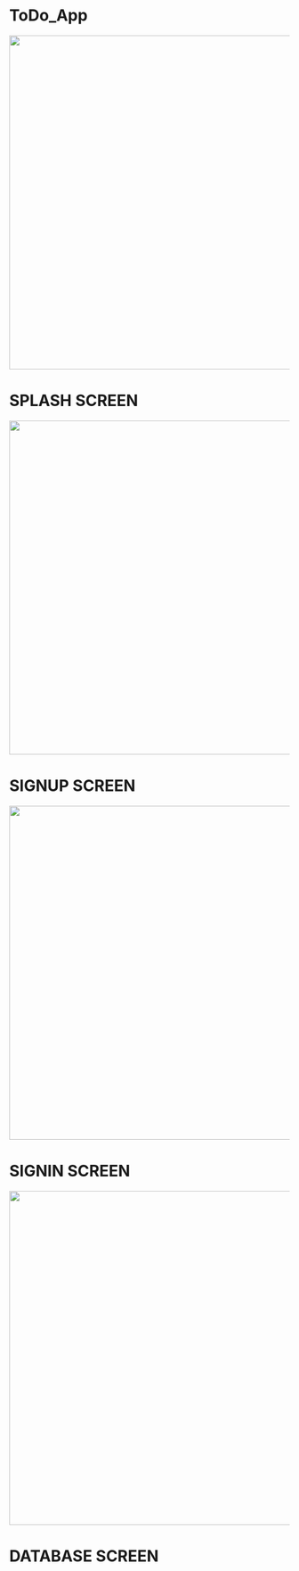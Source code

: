 # ToDo_App

<img src="https://user-images.githubusercontent.com/97716394/210150260-665add32-fa6d-4ebe-a508-b6d016d03d96.jpg" height=600>

# SPLASH SCREEN

<img src="https://user-images.githubusercontent.com/97716394/210150595-12f176d2-2ed8-431e-82c3-b1bb5b9db2c3.jpg" height=600>
 
# SIGNUP SCREEN 
<img src="https://user-images.githubusercontent.com/97716394/210150267-e2eccb70-58fe-4943-948f-1767a1794dd4.jpg " height=600>

# SIGNIN SCREEN
<img src="https://user-images.githubusercontent.com/97716394/210150272-652c9b8f-29d6-431e-8da9-2e9dc40e91ed.jpg " height=600>

# DATABASE SCREEN


